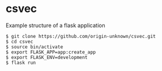 # csvec
Example structure of a flask application

```
$ git clone https://github.com/origin-unknown/csvec.git
$ cd csvec
$ source bin/activate
$ export FLASK_APP=app:create_app
$ export FLASK_ENV=development
$ flask run
